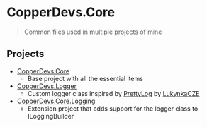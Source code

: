 # CopperDevs.Core

> Common files used in multiple projects of mine

## Projects

- [CopperDevs.Core](./CopperDevs.Core)
    - Base project with all the essential items
- [CopperDevs.Logger](./CopperDevs.Logger)
    - Custom logger class inspired by [PrettyLog](https://github.com/LukynkaCZE/PrettyLog?tab=readme-ov-file) by [LukynkaCZE](https://github.com/LukynkaCZE)
- [CopperDevs.Core.Logging](./CopperDevs.Core.Logging)
    - Extension project that adds support for the logger class to ILoggingBuilder
